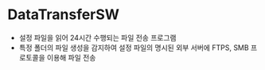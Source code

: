 # DataTransferSW
- 설정 파일을 읽어 24시간 수행되는 파일 전송 프로그램
- 특정 폴더의 파일 생성을 감지하여 설정 파일의 명시된 외부 서버에 FTPS, SMB 프로토콜을 이용해 파일 전송


